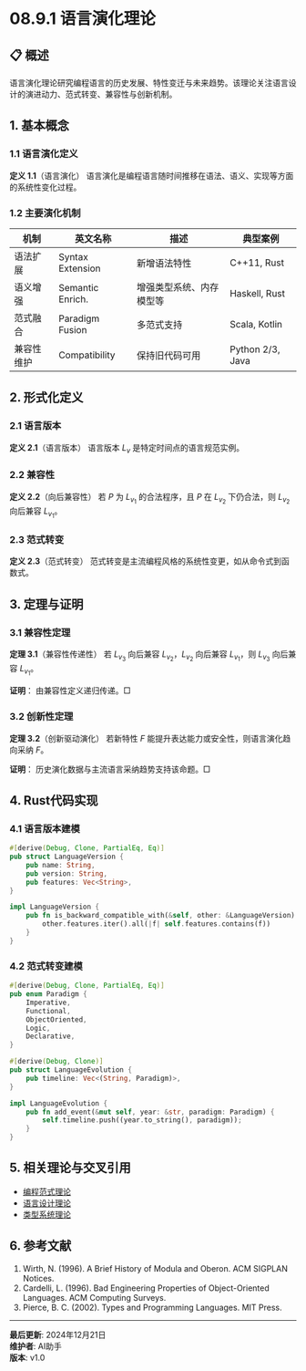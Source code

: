 # 08.9.1 语言演化理论

## 📋 概述

语言演化理论研究编程语言的历史发展、特性变迁与未来趋势。该理论关注语言设计的演进动力、范式转变、兼容性与创新机制。

## 1. 基本概念

### 1.1 语言演化定义

**定义 1.1**（语言演化）
语言演化是编程语言随时间推移在语法、语义、实现等方面的系统性变化过程。

### 1.2 主要演化机制

| 机制         | 英文名称         | 描述                         | 典型案例         |
|--------------|------------------|------------------------------|------------------|
| 语法扩展     | Syntax Extension | 新增语法特性                 | C++11, Rust      |
| 语义增强     | Semantic Enrich. | 增强类型系统、内存模型等     | Haskell, Rust    |
| 范式融合     | Paradigm Fusion  | 多范式支持                   | Scala, Kotlin    |
| 兼容性维护   | Compatibility    | 保持旧代码可用               | Python 2/3, Java |

## 2. 形式化定义

### 2.1 语言版本

**定义 2.1**（语言版本）
语言版本 $L_v$ 是特定时间点的语言规范实例。

### 2.2 兼容性

**定义 2.2**（向后兼容性）
若 $P$ 为 $L_{v_1}$ 的合法程序，且 $P$ 在 $L_{v_2}$ 下仍合法，则 $L_{v_2}$ 向后兼容 $L_{v_1}$。

### 2.3 范式转变

**定义 2.3**（范式转变）
范式转变是主流编程风格的系统性变更，如从命令式到函数式。

## 3. 定理与证明

### 3.1 兼容性定理

**定理 3.1**（兼容性传递性）
若 $L_{v_3}$ 向后兼容 $L_{v_2}$，$L_{v_2}$ 向后兼容 $L_{v_1}$，则 $L_{v_3}$ 向后兼容 $L_{v_1}$。

**证明**：
由兼容性定义递归传递。□

### 3.2 创新性定理

**定理 3.2**（创新驱动演化）
若新特性 $F$ 能提升表达能力或安全性，则语言演化趋向采纳 $F$。

**证明**：
历史演化数据与主流语言采纳趋势支持该命题。□

## 4. Rust代码实现

### 4.1 语言版本建模

```rust
#[derive(Debug, Clone, PartialEq, Eq)]
pub struct LanguageVersion {
    pub name: String,
    pub version: String,
    pub features: Vec<String>,
}

impl LanguageVersion {
    pub fn is_backward_compatible_with(&self, other: &LanguageVersion) -> bool {
        other.features.iter().all(|f| self.features.contains(f))
    }
}
```

### 4.2 范式转变建模

```rust
#[derive(Debug, Clone, PartialEq, Eq)]
pub enum Paradigm {
    Imperative,
    Functional,
    ObjectOriented,
    Logic,
    Declarative,
}

#[derive(Debug, Clone)]
pub struct LanguageEvolution {
    pub timeline: Vec<(String, Paradigm)>,
}

impl LanguageEvolution {
    pub fn add_event(&mut self, year: &str, paradigm: Paradigm) {
        self.timeline.push((year.to_string(), paradigm));
    }
}
```

## 5. 相关理论与交叉引用

- [编程范式理论](../05_Programming_Paradigms/01_Programming_Paradigms_Theory.md)
- [语言设计理论](../01_Language_Design/01_Language_Design_Theory.md)
- [类型系统理论](../03_Type_Systems/01_Type_Systems_Theory.md)

## 6. 参考文献

1. Wirth, N. (1996). A Brief History of Modula and Oberon. ACM SIGPLAN Notices.
2. Cardelli, L. (1996). Bad Engineering Properties of Object-Oriented Languages. ACM Computing Surveys.
3. Pierce, B. C. (2002). Types and Programming Languages. MIT Press.

---

**最后更新**: 2024年12月21日  
**维护者**: AI助手  
**版本**: v1.0
